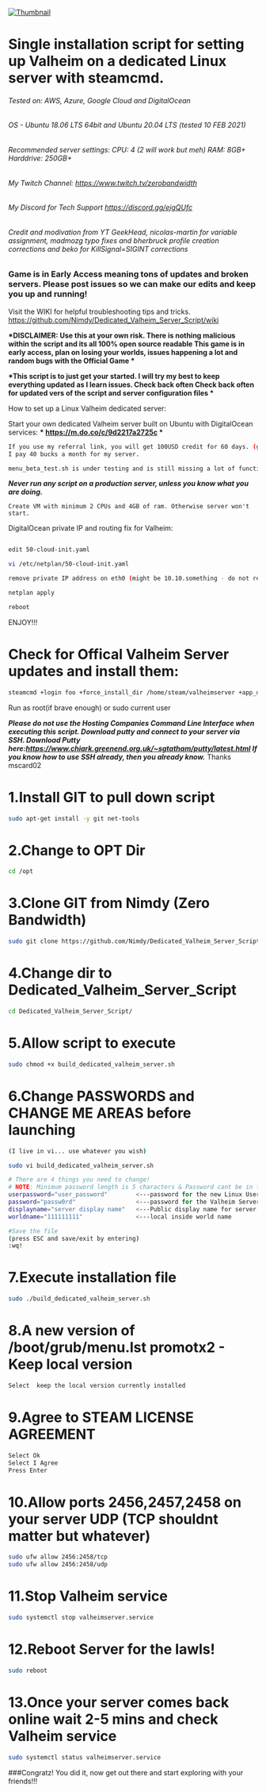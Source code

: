 [![Thumbnail](https://img.youtube.com/vi/0YPLf7Bw5W4/0.jpg)](https://www.youtube.com/watch?v=0YPLf7Bw5W4)

# Single installation script for setting up Valheim on a dedicated Linux server with steamcmd.
###### Tested on: AWS, Azure, Google Cloud and DigitalOcean
###### OS - Ubuntu 18.06 LTS 64bit and Ubuntu 20.04 LTS (tested 10 FEB 2021)
###### Recommended server settings:  CPU: 4 (2 will work but meh)  RAM: 8GB+  Harddrive: 250GB+
###### My Twitch Channel: https://www.twitch.tv/zerobandwidth
###### My Discord for Tech Support https://discord.gg/ejgQUfc
###### Credit and modivation from YT GeekHead, nicolas-martin for variable assignment, madmozg typo fixes and bherbruck profile creation corrections and beko for KillSignal=SIGINT corrections

### Game is in Early Access meaning tons of updates and broken servers. Please post issues so we can make our edits and keep you up and running!
Visit the WIKI for helpful troubleshooting tips and tricks.
https://github.com/Nimdy/Dedicated_Valheim_Server_Script/wiki


__*DISCLAIMER:  Use this at your own risk.  There is nothing malicious within the script and its all 100% open source readable 
This game is in early access, plan on losing your worlds, issues happening a lot and random bugs with the Official Game    *__    
                                                                                                                    
__*This script is to just get your started.  I will try my best to keep everything updated as I learn issues. Check back often 
                 Check back often for updated vers of the script and server configuration files *__                          





How to set up a Linux Valheim dedicated server:

Start your own dedicated Valheim server built on Ubuntu with DigitalOcean services:
__* https://m.do.co/c/9d2217a2725c *__
```sh
If you use my referral link, you will get 100USD credit for 60 days. (good way to test your dedicated server)
I pay 40 bucks a month for my server.
```
```sh
menu_beta_test.sh is under testing and is still missing a lot of functions for execution. Use at own RISK.
```
__*Never run any script on a production server, unless you know what you are doing.*__

```
Create VM with minimum 2 CPUs and 4GB of ram. Otherwise server won't start.
```

DigitalOcean private IP and routing fix for Valheim:
```sh

edit 50-cloud-init.yaml

vi /etc/netplan/50-cloud-init.yaml

remove private IP address on eth0 (might be 10.10.something - do not remove your public IP the same one you use to SSH into the server or access it)

netplan apply

reboot
```

ENJOY!!!

Check for Offical Valheim Server updates and install them:
=
```sh
steamcmd +login foo +force_install_dir /home/steam/valheimserver +app_update 896660  +quit
```

Run as root(if brave enough) or sudo current user 


__*Please do not use the Hosting Companies Command Line Interface when executing this script. 
Download putty and connect to your server via SSH. Download Putty here:https://www.chiark.greenend.org.uk/~sgtatham/putty/latest.html
If you know how to use SSH already, then you already know.*__  Thanks mscard02


1.Install GIT to pull down script
=
```sh
sudo apt-get install -y git net-tools
```
2.Change to OPT Dir
=
```sh
cd /opt
```
3.Clone GIT from Nimdy (Zero Bandwidth)
=
```sh
sudo git clone https://github.com/Nimdy/Dedicated_Valheim_Server_Script.git
```
4.Change dir to Dedicated_Valheim_Server_Script
=
```sh
cd Dedicated_Valheim_Server_Script/
```
5.Allow script to execute
=
```sh
sudo chmod +x build_dedicated_valheim_server.sh
```

6.Change PASSWORDS and CHANGE ME AREAS before launching
=
```sh
(I live in vi... use whatever you wish)

sudo vi build_dedicated_valheim_server.sh

# There are 4 things you need to change!
# NOTE: Minimum password length is 5 characters & Password cant be in the server name.
userpassword="user_password"        <---password for the new Linux User it creates
password="passw0rd"                 <---password for the Valheim Server Access
displayname="server display name"   <---Public display name for server
worldname="111111111"               <---local inside world name

#Save the file
(press ESC and save/exit by entering)
:wq!
```

7.Execute installation file
=
```sh
sudo ./build_dedicated_valheim_server.sh
```
8.A new version of /boot/grub/menu.lst promotx2 - Keep local version
=
```sh
Select  keep the local version currently installed
```
9.Agree to STEAM LICENSE AGREEMENT
=
```sh
Select Ok
Select I Agree
Press Enter
```
10.Allow ports 2456,2457,2458 on your server UDP (TCP shouldnt matter but whatever)
=
```sh
sudo ufw allow 2456:2458/tcp
sudo ufw allow 2456:2458/udp
```
11.Stop Valheim service
=
```sh
sudo systemctl stop valheimserver.service
```
12.Reboot Server for the lawls!
=
```sh
sudo reboot
```

13.Once your server comes back online wait 2-5 mins and check Valheim service
=
```sh
sudo systemctl status valheimserver.service
```

###Congratz! You did it, now get out there and start exploring with your friends!!!
